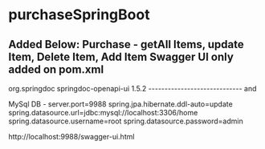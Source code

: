 # purchaseSpringBoot
Added Below:
Purchase - 
getAll Items,
update Item,
Delete Item,
Add Item
Swagger UI
only added on pom.xml
------------------------
<dependency>
			<groupId>org.springdoc</groupId>
			<artifactId>springdoc-openapi-ui</artifactId>
			<version>1.5.2</version>
		</dependency>
-----------------------------
and 

MySql DB - 
server.port=9988
spring.jpa.hibernate.ddl-auto=update
spring.datasource.url=jdbc:mysql://localhost:3306/home
spring.datasource.username=root
spring.datasource.password=admin

http://localhost:9988/swagger-ui.html
